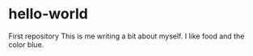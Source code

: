 # hello-world
First repository
This is me writing a bit about myself. I like food and the color blue.
